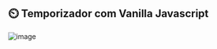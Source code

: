## ⏲️ Temporizador com Vanilla Javascript

![image](https://github.com/user-attachments/assets/89b4d02b-a71c-40ef-91e1-78677ce67201)
